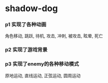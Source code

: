# shadow-dog


### p1 实现了各种动画

角色移动, 跳跃, 待机, 攻击, 冲刺, 被攻击, 眩晕, 死亡

### p2 实现了游戏背景


### p3 实现了enemy的各种移动模式

原地运动, 直线运动, 正弦运动, 圆周运动

